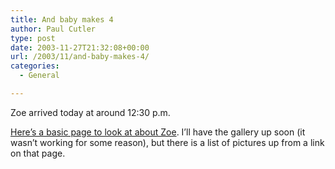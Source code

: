 ```yaml
---
title: And baby makes 4
author: Paul Cutler
type: post
date: 2003-11-27T21:32:08+00:00
url: /2003/11/and-baby-makes-4/
categories:
  - General

---
```

Zoe arrived today at around 12:30 p.m. 

[Here&#8217;s a basic page to look at about Zoe][1]. I&#8217;ll have the gallery up soon (it wasn&#8217;t working for some reason), but there is a list of pictures up from a link on that page.

 [1]: http://www.silwenae.net/baby